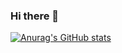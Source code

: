### Hi there 👋
[![Anurag's GitHub stats](https://github-readme-stats.vercel.app/api?username=dmitrymatin&count_private=true&include_all_commits=true&show_icons=true&theme=dark)](https://github.com/dmitrymatin)

<!--
**dmitrymatin/dmitrymatin** is a ✨ _special_ ✨ repository because its `README.md` (this file) appears on your GitHub profile.

Here are some ideas to get you started:

- 🔭 I’m currently working on ...
- 🌱 I’m currently learning ...
- 👯 I’m looking to collaborate on ...
- 🤔 I’m looking for help with ...
- 💬 Ask me about ...
- 📫 How to reach me: ...
- 😄 Pronouns: ...
- ⚡ Fun fact: ...
-->
